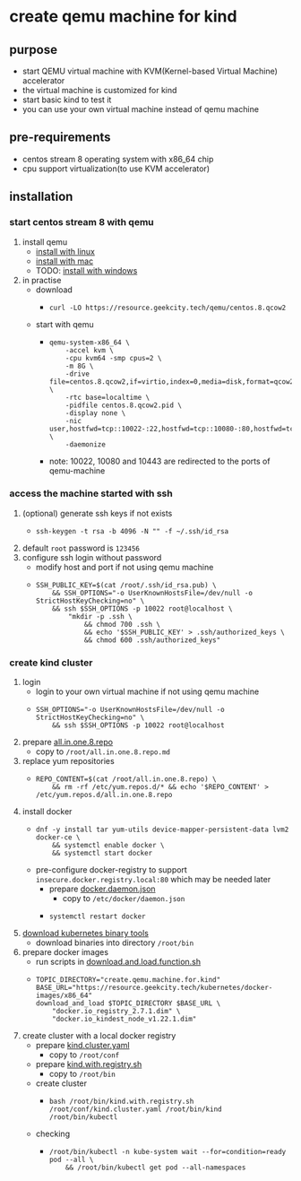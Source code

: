 # create qemu machine for kind

## purpose

* start QEMU virtual machine with KVM(Kernel-based Virtual Machine) accelerator
* the virtual machine is customized for kind
* start basic kind to test it
* you can use your own virtual machine instead of qemu machine

## pre-requirements

* centos stream 8 operating system with x86_64 chip
* cpu support virtualization(to use KVM accelerator)

## installation

### start centos stream 8 with qemu

1. install qemu
    * [install with linux](../qemu/install.with.linux.md)
    * [install with mac](../qemu/install.with.mac.md)
    * TODO: [install with windows]()
2. in practise
    * download
        + ```shell
          curl -LO https://resource.geekcity.tech/qemu/centos.8.qcow2
          ```
    * start with qemu
        + ```shell
          qemu-system-x86_64 \
              -accel kvm \
              -cpu kvm64 -smp cpus=2 \
              -m 8G \
              -drive file=centos.8.qcow2,if=virtio,index=0,media=disk,format=qcow2 \
              -rtc base=localtime \
              -pidfile centos.8.qcow2.pid \
              -display none \
              -nic user,hostfwd=tcp::10022-:22,hostfwd=tcp::10080-:80,hostfwd=tcp::10443-:443 \
              -daemonize
          ```
        + note: 10022, 10080 and 10443 are redirected to the ports of qemu-machine

### access the machine started with ssh

1. (optional) generate ssh keys if not exists
    * ```shell
      ssh-keygen -t rsa -b 4096 -N "" -f ~/.ssh/id_rsa
      ```
2. default `root` password is `123456`
3. configure ssh login without password
    * modify host and port if not using qemu machine
    * ```shell
      SSH_PUBLIC_KEY=$(cat /root/.ssh/id_rsa.pub) \
          && SSH_OPTIONS="-o UserKnownHostsFile=/dev/null -o StrictHostKeyChecking=no" \ 
          && ssh $SSH_OPTIONS -p 10022 root@localhost \
              "mkdir -p .ssh \
                  && chmod 700 .ssh \
                  && echo '$SSH_PUBLIC_KEY' > .ssh/authorized_keys \
                  && chmod 600 .ssh/authorized_keys"
      ```

### create kind cluster

1. login
    * login to your own virtual machine if not using qemu machine
    * ```shell
      SSH_OPTIONS="-o UserKnownHostsFile=/dev/null -o StrictHostKeyChecking=no" \
          && ssh $SSH_OPTIONS -p 10022 root@localhost
      ```
2. prepare [all.in.one.8.repo](resources/create.qemu.machine.for.kind/all.in.one.8.repo.md)
    * copy to `/root/all.in.one.8.repo.md`
3. replace yum repositories
    * ```shell
      REPO_CONTENT=$(cat /root/all.in.one.8.repo) \
          && rm -rf /etc/yum.repos.d/* && echo '$REPO_CONTENT' > /etc/yum.repos.d/all.in.one.8.repo
      ```
4. install docker
    * ```shell
      dnf -y install tar yum-utils device-mapper-persistent-data lvm2 docker-ce \
          && systemctl enable docker \
          && systemctl start docker
      ```
    * pre-configure docker-registry to support `insecure.docker.registry.local:80` which may be needed later
        + prepare [docker.daemon.json](resources/create.qemu.machine.for.kind/docker.daemon.json.md)
            * copy to `/etc/docker/daemon.json`
        + ```shell
          systemctl restart docker
          ```
5. [download kubernetes binary tools](../kubernetes/download.kubernetes.binary.tools.md)
    * download binaries into directory `/root/bin`
6. prepare docker images
    * run scripts
      in [download.and.load.function.sh](resources/create.qemu.machine.for.kind/download.and.load.function.sh.md)
    * ```shell
      TOPIC_DIRECTORY="create.qemu.machine.for.kind"
      BASE_URL="https://resource.geekcity.tech/kubernetes/docker-images/x86_64"
      download_and_load $TOPIC_DIRECTORY $BASE_URL \
          "docker.io_registry_2.7.1.dim" \
          "docker.io_kindest_node_v1.22.1.dim"
      ```
7. create cluster with a local docker registry
    * prepare [kind.cluster.yaml](resources/create.qemu.machine.for.kind/kind.cluster.yaml.md)
        + copy to `/root/conf`
    * prepare [kind.with.registry.sh](resources/create.qemu.machine.for.kind/kind.with.registry.sh.md)
        + copy to `/root/bin`
    * create cluster
        + ```shell
          bash /root/bin/kind.with.registry.sh /root/conf/kind.cluster.yaml /root/bin/kind /root/bin/kubectl
          ```
    * checking
        + ```shell
          /root/bin/kubectl -n kube-system wait --for=condition=ready pod --all \
              && /root/bin/kubectl get pod --all-namespaces
          ```